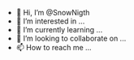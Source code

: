- 👋 Hi, I’m @SnowNigth
- 👀 I’m interested in ...
- 🌱 I’m currently learning ...
- 💞️ I’m looking to collaborate on ...
- 📫 How to reach me ...

<!---
SnowNigth/SnowNigth is a ✨ special ✨ repository because its `README.md` (this file) appears on your GitHub profile.
You can click the Preview link to take a look at your changes.
--->
